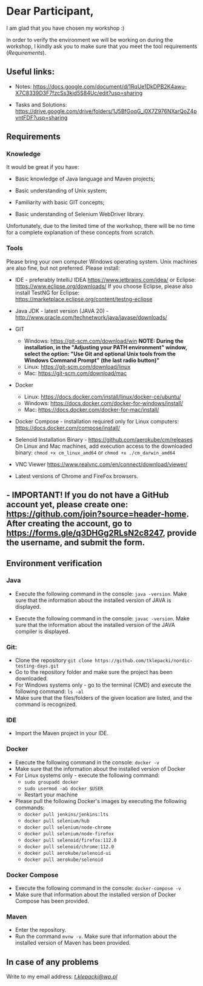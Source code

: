 
# Dear Participant,

I am glad that you have chosen my workshop :)

In order to verify the environment we will be working on during the workshop, I kindly ask you to make sure that you meet the tool requirements (*Requirements*).

## Useful links:

- Notes:
  https://docs.google.com/document/d/1RqUe1DkDPB2K4awu-X7C8339D3F7fzcSs3kid5S84Uc/edit?usp=sharing
  
 - Tasks and Solutions:
  https://drive.google.com/drive/folders/1J5BfGoqG_i0X7Z976NXarQoZ4pvntFDF?usp=sharing

## Requirements

### Knowledge

It would be great if you have:

- Basic knowledge of Java language and Maven projects;

- Basic understanding of Unix system;

- Familiarity with basic GIT concepts;

- Basic understanding of Selenium WebDriver library.

Unfortunately, due to the limited time of the workshop, there will be no time for a complete explanation of these concepts from scratch.

### Tools

Please bring your own computer Windows operating system. Unix machines are also fine, but not preferred. Please install:

- IDE - preferably IntelliJ IDEA https://www.jetbrains.com/idea/ or Eclipse: https://www.eclipse.org/downloads/ If you choose Eclipse, please also install TestNG for Eclipse: https://marketplace.eclipse.org/content/testng-eclipse

- Java JDK - latest version (JAVA 20) - http://www.oracle.com/technetwork/java/javase/downloads/

- GIT 
  - Windows: https://git-scm.com/download/win 
  **NOTE: During the installation, in the "Adjusting your PATH environment" window, select the option: "Use Git and optional Unix tools from the Windows Command Prompt" (the last radio button)"**
  - Linux: https://git-scm.com/download/linux
  - Mac: https://git-scm.com/download/mac

- Docker
  - Linux: https://docs.docker.com/install/linux/docker-ce/ubuntu/
  - Windows: https://docs.docker.com/docker-for-windows/install/
  - Mac: https://docs.docker.com/docker-for-mac/install/

- Docker Compose - installation required only for Linux computers: https://docs.docker.com/compose/install/

- Selenoid Installation Binary - https://github.com/aerokube/cm/releases 
  On Linux and Mac machines, add execution access to the downloaded binary: `chmod +x cm_linux_amd64` or `chmod +x ./cm_darwin_amd64`
  
- VNC Viewer https://www.realvnc.com/en/connect/download/viewer/

- Latest versions of Chrome and FireFox browsers.

## **- IMPORTANT! If you do not have a GitHub account yet, please create one: https://github.com/join?source=header-home. After creating the account, go to https://forms.gle/q3DHGg2RLsN2c8247, provide the username, and submit the form.**

## Environment verification

### Java

- Execute the following command in the console: `java -version`. Make sure that the information about the installed version of JAVA is displayed.

- Execute the following command in the console: `javac -version`. Make sure that the information about the installed version of the JAVA compiler is displayed.

### Git:

- Clone the repository `git clone https://github.com/tklepacki/nordic-testing-days.git`
- Go to the repository folder and make sure the project has been downloaded.
- For Windows systems only - go to the terminal (CMD) and execute the following command: `ls -al`
- Make sure that the files/folders of the given location are listed, and the command is recognized.

### IDE

- Import the Maven project in your IDE.

### Docker

- Execute the following command in the console: `docker -v`
- Make sure that the information about the installed version of Docker
- For Linux systems only - execute the following command:
  - `sudo groupadd docker`
  - `sudo usermod -aG docker $USER`
  - Restart your machine
- Please pull the following Docker's images by executing the following commands:  
  - `docker pull jenkins/jenkins:lts`  
  - `docker pull selenium/hub`
  - `docker pull selenium/node-chrome`
  - `docker pull selenium/node-firefox`
  - `docker pull selenoid/firefox:112.0`
  - `docker pull selenoid/chrome:112.0`
  - `docker pull aerokube/selenoid-ui`
  - `docker pull aerokube/selenoid` 

### Docker Compose

- Execute the following command in the console: `docker-compose -v`
- Make sure that information about the installed version of Docker Compose has been provided.

### Maven

- Enter the repository.
- Run the command `mvnw -v`. Make sure that information about the installed version of Maven has been provided.

## In case of any problems
Write to my email address: *t.klepacki@wp.pl*
